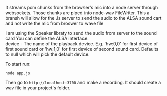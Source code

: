It streams pcm chunks from the browser's mic into a node server through websockets. Those chunks are piped into node-wav FileWriter.
This a bransh will allow for the Js server to send the audio to the ALSA sound cart and not write the mic from broswer to wave file<br>

I am using the Speaker libraty to send the audio from server to the sound card
You can define the ALSA interface.<br>
device - The name of the playback device. E.g. 'hw:0,0' for first device of first sound card or 'hw:1,0' for first device of second sound card. Defaults to null which will pick the default device.

To start run:

    node app.js

Then go to `http://localhost:3700` and make a recording. It should create a wav file in your project's folder.
